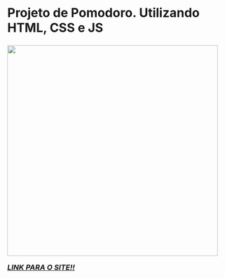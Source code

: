 <h1>Projeto de Pomodoro. Utilizando HTML, CSS e JS</h1> <h3> 

<img width="480em" src ="https://i.pinimg.com/736x/eb/ab/11/ebab11a22a08b5a9dbf5dc02a5768d87.jpg">

<i><a href="https://davirrocha.github.io/pomodoro/">LINK PARA O SITE!!</a></i>
